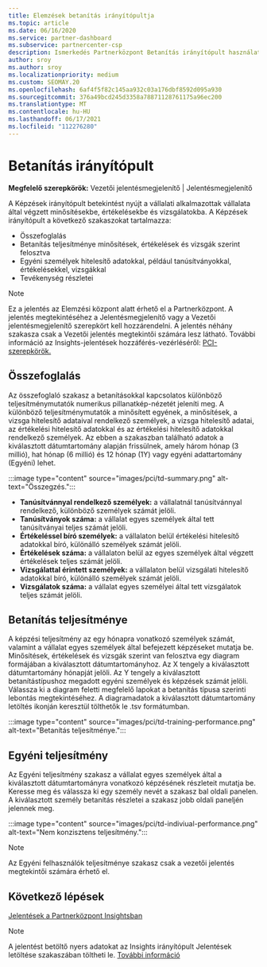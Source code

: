 ```yaml
---
title: Elemzések betanítás irányítópultja
ms.topic: article
ms.date: 06/16/2020
ms.service: partner-dashboard
ms.subservice: partnercenter-csp
description: Ismerkedés Partnerközpont Betanítás irányítópult használatával. A képzés az egyik jelentés, amely a Partnerközpont Insights (PCI) területen érhető el.
author: sroy
ms.author: sroy
ms.localizationpriority: medium
ms.custom: SEOMAY.20
ms.openlocfilehash: 6af4f5f82c145aa932c03a176dbf8592d095a930
ms.sourcegitcommit: 376a49bcd245d3358a78871128761175a96ec200
ms.translationtype: MT
ms.contentlocale: hu-HU
ms.lasthandoff: 06/17/2021
ms.locfileid: "112276280"
---
```

# <a name="trainings-dashboard"></a>Betanítás irányítópult

**Megfelelő szerepkörök:** Vezetői jelentésmegjelenítő | Jelentésmegjelenítő

A Képzések irányítópult betekintést nyújt a vállalati alkalmazottak vállalata által végzett minősítésekbe, értékelésekbe és vizsgálatokba. A Képzések irányítópult a következő szakaszokat tartalmazza:

- Összefoglalás
- Betanítás teljesítménye minősítések, értékelések és vizsgák szerint felosztva
- Egyéni személyek hitelesítő adatokkal, például tanúsítványokkal, értékelésekkel, vizsgákkal
- Tevékenység részletei

>[!NOTE] 
>Ez a jelentés az Elemzési központ alatt érhető el a Partnerközpont. A jelentés megtekintéséhez a Jelentésmegjelenítő vagy a Vezetői jelentésmegjelenítő szerepkört kell hozzárendelni. A jelentés néhány szakasza csak a Vezetői jelentés megtekintői számára lesz látható. További információ az Insights-jelentések hozzáférés-vezérléséről: [PCI-szerepkörök.](pci-roles.md)

## <a name="summary"></a>Összefoglalás

Az összefoglaló szakasz a betanításokkal kapcsolatos különböző teljesítménymutatók numerikus pillanatkép-nézetét jeleníti meg. A különböző teljesítménymutatók a minősített egyének, a minősítések, a vizsga hitelesítő adataival rendelkező személyek, a vizsga hitelesítő adatai, az értékelési hitelesítő adatokkal és az értékelési hitelesítő adatokkal rendelkező személyek. Az ebben a szakaszban található adatok a kiválasztott dátumtartomány alapján frissülnek, amely három hónap (3 millió), hat hónap (6 millió) és 12 hónap (1Y) vagy egyéni adattartomány (Egyéni) lehet. 

:::image type="content" source="images/pci/td-summary.png" alt-text="Összegzés.":::

- **Tanúsítvánnyal rendelkező személyek:** a vállalatnál tanúsítvánnyal rendelkező, különböző személyek számát jelöli.
- **Tanúsítványok száma:** a vállalat egyes személyek által tett tanúsítványai teljes számát jelöli.
- **Értékeléssel bíró személyek:** a vállalaton belül értékelési hitelesítő adatokkal bíró, különálló személyek számát jelöli. 
- **Értékelések száma:** a vállalaton belül az egyes személyek által végzett értékelések teljes számát jelöli.
- **Vizsgálattal érintett személyek:** a vállalaton belül vizsgálati hitelesítő adatokkal bíró, különálló személyek számát jelöli. 
- **Vizsgálatok száma:** a vállalat egyes személyei által tett vizsgálatok teljes számát jelöli.

## <a name="training-performance"></a>Betanítás teljesítménye

A képzési teljesítmény az egy hónapra vonatkozó személyek számát, valamint a vállalat egyes személyek által befejezett képzéseket mutatja be. Minősítések, értékelések és vizsgák szerint van felosztva egy diagram formájában a kiválasztott dátumtartományhoz. Az X tengely a kiválasztott dátumtartomány hónapját jelöli. Az Y tengely a kiválasztott betanítástípushoz megadott egyéni személyek és képzések számát jelöli. Válassza ki a diagram feletti megfelelő lapokat a betanítás típusa szerinti lebontás megtekintéséhez. A diagramadatok a kiválasztott dátumtartomány letöltés ikonján keresztül tölthetők le .tsv formátumban.

:::image type="content" source="images/pci/td-training-performance.png" alt-text="Betanítás teljesítménye.":::

## <a name="individuals-performance"></a>Egyéni teljesítmény

Az Egyéni teljesítmény szakasz a vállalat egyes személyek által a kiválasztott dátumtartományra vonatkozó képzésének részleteit mutatja be. Keresse meg és válassza ki egy személy nevét a szakasz bal oldali panelen. A kiválasztott személy betanítás részletei a szakasz jobb oldali paneljén jelennek meg.

:::image type="content" source="images/pci/td-indiviual-performance.png" alt-text="Nem konzisztens teljesítmény.":::

>[!NOTE] 
> Az Egyéni felhasználók teljesítménye szakasz csak a vezetői jelentés megtekintői számára érhető el. 

## <a name="next-steps"></a>Következő lépések

[Jelentések a Partnerközpont Insightsban](partner-center-insights.md)

>[!NOTE] 
> A jelentést betöltő nyers adatokat az Insights irányítópult Jelentések letöltése szakaszában töltheti le. [További információ](pci-download-reports.md)